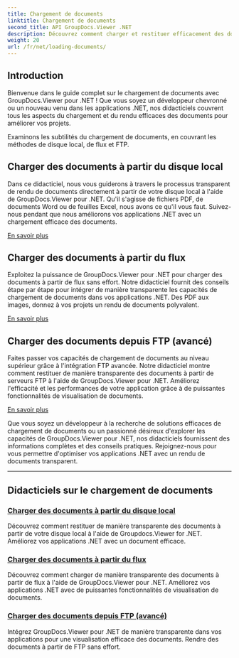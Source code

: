 ```yaml
---
title: Chargement de documents
linktitle: Chargement de documents
second_title: API GroupDocs.Viewer .NET
description: Découvrez comment charger et restituer efficacement des documents à l'aide de GroupDocs.Viewer .NET. Explorez les didacticiels de chargement de disque local, de flux et de FTP pour des applications .NET améliorées.
weight: 20
url: /fr/net/loading-documents/
---
```

## Introduction

Bienvenue dans le guide complet sur le chargement de documents avec GroupDocs.Viewer pour .NET ! Que vous soyez un développeur chevronné ou un nouveau venu dans les applications .NET, nos didacticiels couvrent tous les aspects du chargement et du rendu efficaces des documents pour améliorer vos projets.

Examinons les subtilités du chargement de documents, en couvrant les méthodes de disque local, de flux et FTP.

## Charger des documents à partir du disque local

Dans ce didacticiel, nous vous guiderons à travers le processus transparent de rendu de documents directement à partir de votre disque local à l'aide de GroupDocs.Viewer pour .NET. Qu'il s'agisse de fichiers PDF, de documents Word ou de feuilles Excel, nous avons ce qu'il vous faut. Suivez-nous pendant que nous améliorons vos applications .NET avec un chargement efficace des documents.

[En savoir plus](./loading-document-local-disk/)

## Charger des documents à partir du flux

Exploitez la puissance de GroupDocs.Viewer pour .NET pour charger des documents à partir de flux sans effort. Notre didacticiel fournit des conseils étape par étape pour intégrer de manière transparente les capacités de chargement de documents dans vos applications .NET. Des PDF aux images, donnez à vos projets un rendu de documents polyvalent.

[En savoir plus](./loading-document-stream/)

## Charger des documents depuis FTP (avancé)

Faites passer vos capacités de chargement de documents au niveau supérieur grâce à l'intégration FTP avancée. Notre didacticiel montre comment restituer de manière transparente des documents à partir de serveurs FTP à l'aide de GroupDocs.Viewer pour .NET. Améliorez l'efficacité et les performances de votre application grâce à de puissantes fonctionnalités de visualisation de documents.

[En savoir plus](./loading-document-ftp/)

Que vous soyez un développeur à la recherche de solutions efficaces de chargement de documents ou un passionné désireux d'explorer les capacités de GroupDocs.Viewer pour .NET, nos didacticiels fournissent des informations complètes et des conseils pratiques. Rejoignez-nous pour vous permettre d'optimiser vos applications .NET avec un rendu de documents transparent.

---
## Didacticiels sur le chargement de documents
### [Charger des documents à partir du disque local](./loading-document-local-disk/)
Découvrez comment restituer de manière transparente des documents à partir de votre disque local à l'aide de Groupdocs.Viewer for .NET. Améliorez vos applications .NET avec un document efficace.
### [Charger des documents à partir du flux](./loading-document-stream/)
Découvrez comment charger de manière transparente des documents à partir de flux à l'aide de GroupDocs.Viewer pour .NET. Améliorez vos applications .NET avec de puissantes fonctionnalités de visualisation de documents.
### [Charger des documents depuis FTP (avancé)](./loading-document-ftp/)
Intégrez GroupDocs.Viewer pour .NET de manière transparente dans vos applications pour une visualisation efficace des documents. Rendre des documents à partir de FTP sans effort.